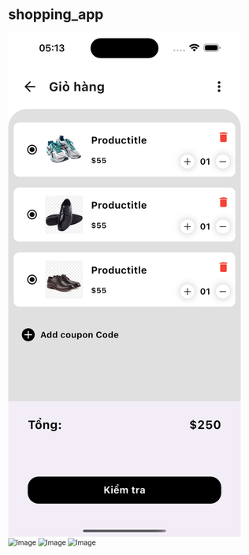 # shopping_app


![Image](assets/anh1.png)
![Image](Shoppping_App/assets/anh2.png)
![Image](Shoppping_App/assets/anh3.png)
![Image](Shoppping_App/assets/anh4.png)
